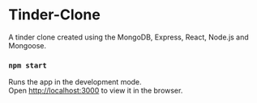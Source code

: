 # Tinder-Clone
A tinder clone created using the MongoDB, Express, React, Node.js and Mongoose.

### `npm start`

Runs the app in the development mode.\
Open [http://localhost:3000](http://localhost:3000) to view it in the browser.
